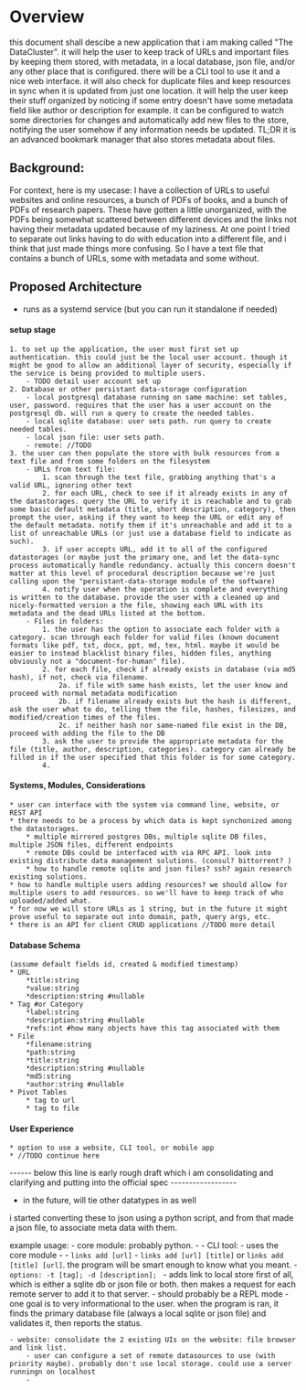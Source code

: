 # Overview
this document shall descibe a new application that i am making called "The DataCluster". 
it will help the user to keep track of URLs and important files by keeping them stored, with metadata, in a local database, json file, and/or any other place that is configured. there will be a CLI tool to use it and a nice web interface. it will also check for duplicate files and keep resources in sync when it is updated from just one location. it will help the user keep their stuff organized by noticing if some entry doesn't have some metadata field like author or description for example. it can be configured to watch some directories for changes and automatically add new files to the store, notifying the user somehow if any information needs be updated. 
TL;DR it is an advanced bookmark manager that also stores metadata about files. 

## Background:
For context, here is my usecase: I have a collection of URLs to useful websites and online resources, a bunch of PDFs of books, and a bunch of PDFs of research papers. These have gotten a little unorganized, with the PDFs being somewhat scattered between different devices and the links not having their metadata updated because of my laziness. At one point I tried to separate out links having to do with education into a different file, and i think that just made things more confusing. So I have a text file that contains a bunch of URLs, some with metadata and some without.

## Proposed Architecture
- runs as a systemd service (but you can run it standalone if needed)
#### setup stage
    1. to set up the application, the user must first set up authentication. this could just be the local user account. though it might be good to allow an additional layer of security, especially if the service is being provided to multiple users. 
        - TODO detail user account set up
    2. Database or other persistant data-storage configuration
        - local postgresql database running on same machine: set tables, user, password. requires that the user has a user account on the postgresql db. will run a query to create the needed tables. 
        - local sqlite database: user sets path. run query to create needed tables.
        - local json file: user sets path. 
        - remote: //TODO 
    3. the user can then populate the store with bulk resources from a text file and from some folders on the filesystem 
        - URLs from text file: 
            1. scan through the text file, grabbing anything that's a valid URL, ignoring other text
            2. for each URL, check to see if it already exists in any of the datastorages. query the URL to verify it is reachable and to grab some basic default metadata (title, short description, category), then prompt the user, asking if they want to keep the URL or edit any of the default metadata. notify them if it's unreachable and add it to a list of unreachable URLs (or just use a database field to indicate as such). 
            3. if user accepts URL, add it to all of the configured datastorages (or maybe just the primary one, and let the data-sync process automatically handle redundancy. actually this concern doesn't matter at this level of procedural description because we're just calling upon the "persistant-data-storage module of the software)
            4. notify user when the operation is complete and everything is written to the database. provide the user with a cleaned up and nicely-formatted version a the file, showing each URL with its metadata and the dead URLs listed at the bottom. 
        - Files in folders:
            1. the user has the option to associate each folder with a category. scan through each folder for valid files (known document formats like pdf, txt, docx, ppt, md, tex, html. maybe it would be easier to instead blacklist binary files, hidden files, anything obviously not a "document-for-human" file). 
            2. for each file, check if already exists in database (via md5 hash), if not, check via filename. 
                2a. if file with same hash exists, let the user know and proceed with normal metadata modification
                2b. if filename already exists but the hash is different, ask the user what to do, telling them the file, hashes, filesizes, and modified/creation times of the files.
                2c. if neither hash nor same-named file exist in the DB, proceed with adding the file to the DB
            3. ask the user to provide the appropriate metadata for the file (title, author, description, categories). category can already be filled in if the user specified that this folder is for some category.
            4. 

                

#### Systems, Modules, Considerations 
    * user can interface with the system via command line, website, or REST API
    * there needs to be a process by which data is kept synchonized among the datastorages. 
        * multiple mirrored postgres DBs, multiple sqlite DB files, multiple JSON files, different endpoints
        * remote DBs could be interfaced with via RPC API. look into existing distribute data management solutions. (consul? bittorrent? )
        * how to handle remote sqlite and json files? ssh? again research existing solutions. 
    * how to handle multiple users adding resources? we should allow for multiple users to add resources. so we'll have to keep track of who uploaded/added what. 
    * for now we will store URLs as 1 string, but in the future it might prove useful to separate out into domain, path, query args, etc. 
    * there is an API for client CRUD applications //TODO more detail 

#### Database Schema
    (assume default fields id, created & modified timestamp)
    * URL
        *title:string
        *value:string
        *description:string #nullable
    * Tag #or Category
        *label:string
        *description:string #nullable
        *refs:int #how many objects have this tag associated with them
    * File
        *filename:string
        *path:string
        *title:string
        *description:string #nullable
        *md5:string
        *author:string #nullable
    * Pivot Tables
        * tag to url
        * tag to file

#### User Experience
    * option to use a website, CLI tool, or mobile app
    * //TODO continue here


------ below this line is early rough draft which i am consolidating and clarifying and putting into the official spec ------------------

- in the future, will tie other datatypes in as well



i started converting these to json using a python script, and from that made a json file, to associate meta data with them. 



example usage:
    - core module: probably python. 
    -
    - CLI tool:
        - uses the core module
        -
        - `links add [url]`
        - `links add [url] [title]` or `links add [title] [url]`. the program will be smart enough to know what you meant. 
        - `options: -t [tag]; -d [description]; `
        - adds link to local store first of all, which is either a sqlite db or json file or both. then makes a request for each remote server to add it to that server. 
        - should probably be a REPL mode
        - one goal is to very informational to the user. when the program is ran, it finds the primary database file (always a local sqlite or json file) and validates it, then reports the status. 
    
    - website: consolidate the 2 existing UIs on the website: file browser and link list. 
        - user can configure a set of remote datasources to use (with priority maybe). probably don't use local storage. could use a server runningn on localhost
        -

